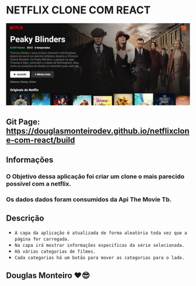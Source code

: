 # NETFLIX CLONE COM REACT

 <p align="center">
      <img src="src/assets/preview/home_preview.png">
 </p>

## Git Page: https://douglasmonteirodev.github.io/netflixclone-com-react/build

## Informações

### O Objetivo dessa aplicação foi criar um clone o mais parecido possivel com a netflix.

### Os dados dados foram consumidos da Api The Movie Tb.

## Descrição

-   `A capa da aplicação é atualizada de forma aleatória toda vez que a página for carregada.`
-   `Na capa irá mostrar informações especificas da série selecionada.`
-   `Há várias categorias de filmes.`
-   `Cada categorias há um botão para mover as categorias para o lado.`

## Douglas Monteiro ❤😎
